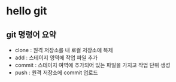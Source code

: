 # hello git

## git 명령어 요약

- clone : 원격 저장소를 내 로컬 저장소에 복제
- add : 스테이지 영역에 작업 파일 추가
- commit : 스테이지 여역에 추가되어 있는 파일을 가지고 작업 단위 생성
- push : 원격 저장소에 commit 업로드